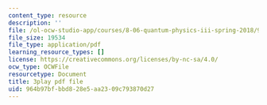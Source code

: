 ```yaml
---
content_type: resource
description: ''
file: /ol-ocw-studio-app/courses/8-06-quantum-physics-iii-spring-2018/964b97bfbbd828e5aa2309c793870d27_N9f0MIzNcmI.pdf
file_size: 19534
file_type: application/pdf
learning_resource_types: []
license: https://creativecommons.org/licenses/by-nc-sa/4.0/
ocw_type: OCWFile
resourcetype: Document
title: 3play pdf file
uid: 964b97bf-bbd8-28e5-aa23-09c793870d27
---
```


